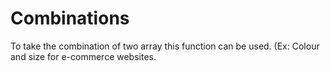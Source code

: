 # Combinations

To take the combination of two array this function can be used. (Ex: Colour and size for e-commerce websites.
